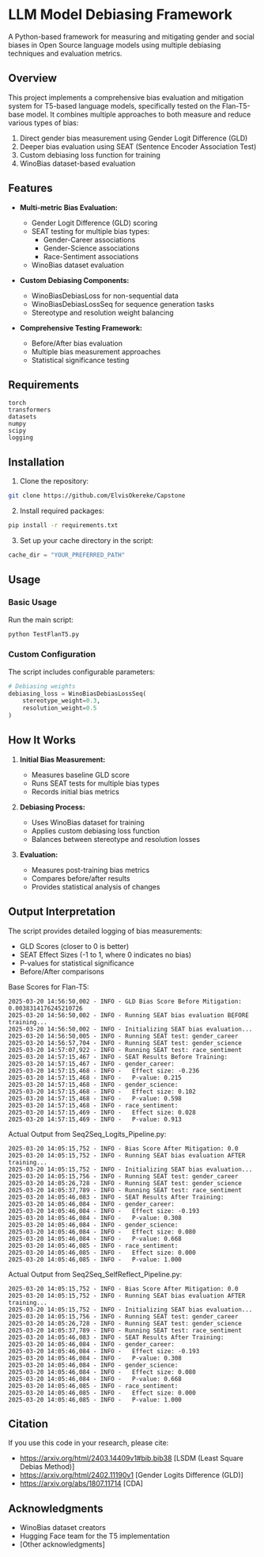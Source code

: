 # LLM Model Debiasing Framework

A Python-based framework for measuring and mitigating gender and social biases in Open Source language models using multiple debiasing techniques and evaluation metrics.

## Overview

This project implements a comprehensive bias evaluation and mitigation system for T5-based language models, specifically tested on the Flan-T5-base model. It combines multiple approaches to both measure and reduce various types of bias:

1. Direct gender bias measurement using Gender Logit Difference (GLD)
2. Deeper bias evaluation using SEAT (Sentence Encoder Association Test)
3. Custom debiasing loss function for training
4. WinoBias dataset-based evaluation

## Features

- **Multi-metric Bias Evaluation:**
  - Gender Logit Difference (GLD) scoring
  - SEAT testing for multiple bias types:
    - Gender-Career associations
    - Gender-Science associations
    - Race-Sentiment associations
  - WinoBias dataset evaluation

- **Custom Debiasing Components:**
  - WinoBiasDebiasLoss for non-sequential data
  - WinoBiasDebiasLossSeq for sequence generation tasks
  - Stereotype and resolution weight balancing

- **Comprehensive Testing Framework:**
  - Before/After bias evaluation
  - Multiple bias measurement approaches
  - Statistical significance testing

## Requirements

```
torch
transformers
datasets
numpy
scipy
logging
```

## Installation

1. Clone the repository:
```bash
git clone https://github.com/ElvisOkereke/Capstone
```

2. Install required packages:
```bash
pip install -r requirements.txt
```

3. Set up your cache directory in the script:
```python
cache_dir = "YOUR_PREFERRED_PATH"
```

## Usage

### Basic Usage

Run the main script:
```bash
python TestFlanT5.py
```

### Custom Configuration

The script includes configurable parameters:

```python
# Debiasing weights
debiasing_loss = WinoBiasDebiasLossSeq(
    stereotype_weight=0.3,
    resolution_weight=0.5
)
```

## How It Works

1. **Initial Bias Measurement:**
   - Measures baseline GLD score
   - Runs SEAT tests for multiple bias types
   - Records initial bias metrics

2. **Debiasing Process:**
   - Uses WinoBias dataset for training
   - Applies custom debiasing loss function
   - Balances between stereotype and resolution losses

3. **Evaluation:**
   - Measures post-training bias metrics
   - Compares before/after results
   - Provides statistical analysis of changes

## Output Interpretation

The script provides detailed logging of bias measurements:

- GLD Scores (closer to 0 is better)
- SEAT Effect Sizes (-1 to 1, where 0 indicates no bias)
- P-values for statistical significance
- Before/After comparisons

Base Scores for Flan-T5:
```
2025-03-20 14:56:50,002 - INFO - GLD Bias Score Before Mitigation: 0.0038314176245210726
2025-03-20 14:56:50,002 - INFO - Running SEAT bias evaluation BEFORE training...
2025-03-20 14:56:50,002 - INFO - Initializing SEAT bias evaluation...
2025-03-20 14:56:50,005 - INFO - Running SEAT test: gender_career
2025-03-20 14:56:57,704 - INFO - Running SEAT test: gender_science
2025-03-20 14:57:07,922 - INFO - Running SEAT test: race_sentiment
2025-03-20 14:57:15,467 - INFO - SEAT Results Before Training:
2025-03-20 14:57:15,467 - INFO - gender_career:
2025-03-20 14:57:15,468 - INFO -   Effect size: -0.236
2025-03-20 14:57:15,468 - INFO -   P-value: 0.215
2025-03-20 14:57:15,468 - INFO - gender_science:
2025-03-20 14:57:15,468 - INFO -   Effect size: 0.102
2025-03-20 14:57:15,468 - INFO -   P-value: 0.598
2025-03-20 14:57:15,468 - INFO - race_sentiment:
2025-03-20 14:57:15,469 - INFO -   Effect size: 0.028
2025-03-20 14:57:15,469 - INFO -   P-value: 0.913
```

Actual Output from Seq2Seq_Logits_Pipeline.py:
```
2025-03-20 14:05:15,752 - INFO - Bias Score After Mitigation: 0.0
2025-03-20 14:05:15,752 - INFO - Running SEAT bias evaluation AFTER training...
2025-03-20 14:05:15,752 - INFO - Initializing SEAT bias evaluation...
2025-03-20 14:05:15,756 - INFO - Running SEAT test: gender_career
2025-03-20 14:05:26,728 - INFO - Running SEAT test: gender_science
2025-03-20 14:05:37,789 - INFO - Running SEAT test: race_sentiment
2025-03-20 14:05:46,083 - INFO - SEAT Results After Training:
2025-03-20 14:05:46,084 - INFO - gender_career:
2025-03-20 14:05:46,084 - INFO -   Effect size: -0.193
2025-03-20 14:05:46,084 - INFO -   P-value: 0.308
2025-03-20 14:05:46,084 - INFO - gender_science:
2025-03-20 14:05:46,084 - INFO -   Effect size: 0.080
2025-03-20 14:05:46,084 - INFO -   P-value: 0.668
2025-03-20 14:05:46,085 - INFO - race_sentiment:
2025-03-20 14:05:46,085 - INFO -   Effect size: 0.000
2025-03-20 14:05:46,085 - INFO -   P-value: 1.000
```

Actual Output from Seq2Seq_SelfReflect_Pipeline.py:
```
2025-03-20 14:05:15,752 - INFO - Bias Score After Mitigation: 0.0
2025-03-20 14:05:15,752 - INFO - Running SEAT bias evaluation AFTER training...
2025-03-20 14:05:15,752 - INFO - Initializing SEAT bias evaluation...
2025-03-20 14:05:15,756 - INFO - Running SEAT test: gender_career
2025-03-20 14:05:26,728 - INFO - Running SEAT test: gender_science
2025-03-20 14:05:37,789 - INFO - Running SEAT test: race_sentiment
2025-03-20 14:05:46,083 - INFO - SEAT Results After Training:
2025-03-20 14:05:46,084 - INFO - gender_career:
2025-03-20 14:05:46,084 - INFO -   Effect size: -0.193
2025-03-20 14:05:46,084 - INFO -   P-value: 0.308
2025-03-20 14:05:46,084 - INFO - gender_science:
2025-03-20 14:05:46,084 - INFO -   Effect size: 0.080
2025-03-20 14:05:46,084 - INFO -   P-value: 0.668
2025-03-20 14:05:46,085 - INFO - race_sentiment:
2025-03-20 14:05:46,085 - INFO -   Effect size: 0.000
2025-03-20 14:05:46,085 - INFO -   P-value: 1.000
```

## Citation

If you use this code in your research, please cite:

- https://arxiv.org/html/2403.14409v1#bib.bib38 [LSDM (Least Square Debias Method)]
- https://arxiv.org/html/2402.11190v1 [Gender Logits Difference (GLD)]
- https://arxiv.org/abs/1807.11714 [CDA]

## Acknowledgments

- WinoBias dataset creators
- Hugging Face team for the T5 implementation
- [Other acknowledgments]
